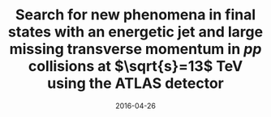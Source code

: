 ---
title: "Search for new phenomena in final states with an energetic jet and large missing transverse momentum in $pp$ collisions at $\\sqrt{s}=13$  TeV using the ATLAS detector"
date: 2016-04-26
venue: Phys. Rev. D 94 (2016) 032005
link: https://doi.org/10.1103/PhysRevD.94.032005
inspire_id: 1452559
authors: ATLAS Collaboration
---
